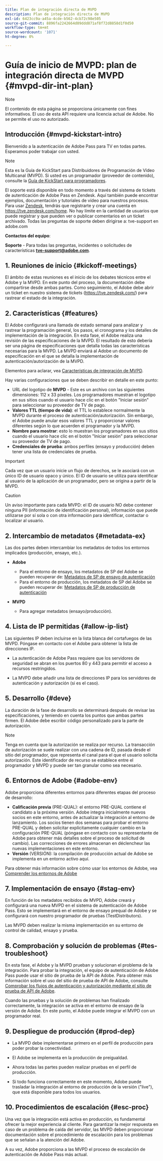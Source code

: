 ```yaml
---
title: Plan de integración directa de MVPD
description: Plan de integración directa de MVPD
exl-id: 6423cc9a-a45a-4cde-b562-4cb72c98e505
source-git-commit: 8896fa2242664d09ddd871af8f72d8858d1f0d50
workflow-type: tm+mt
source-wordcount: '1071'
ht-degree: 0%

---
```


# Guía de inicio de MVPD: plan de integración directa de MVPD {#mvpd-dir-int-plan}

>[!NOTE]
>
>El contenido de esta página se proporciona únicamente con fines informativos. El uso de esta API requiere una licencia actual de Adobe. No se permite el uso no autorizado.

## Introducción {#mvpd-kickstart-intro}

Bienvenido a la autenticación de Adobe Pass para TV en todas partes.  Esperamos poder trabajar con usted.

>[!NOTE]
>
>Esta es la Guía de KickStart para Distribuidores de Programación de Vídeo Multicanal (MVPD). Si usted es un programador (proveedor de contenido), consulte la [Guía de KickStart para programadores](/help/authentication/programmer-kickstart-guide.md).

El soporte está disponible en todo momento a través del sistema de tickets de autenticación de Adobe Pass en Zendesk. Aquí también puede encontrar ejemplos, documentación y tutoriales de vídeo para nuestros procesos. Para usar [Zendesk](https://adobeprimetime.zendesk.com/), tendrás que registrarte y crear una cuenta en https://tve.zendesk.com/home. No hay límite en la cantidad de usuarios que puede registrar y que pueden ver o publicar comentarios en un ticket archivado. Todas las preguntas de soporte deben dirigirse a: tve-support en adobe.com

**Contactos del equipo**:

**Soporte** - Para todas las preguntas, incidentes o solicitudes de características **tve-support@adobe.com**.

## 1. Reuniones de inicio {#kickoff-meetings}

El ámbito de estas reuniones es el inicio de los debates técnicos entre el Adobe y la MVPD. En este punto del proceso, la documentación debe compartirse desde ambas partes. Como seguimiento, el Adobe debe abrir un ticket en nuestro sistema de tickets (https://tve.zendesk.com/) para rastrear el estado de la integración.

## 2. Características {#features}

El Adobe configurará una llamada de estado semanal para analizar y rastrear la programación general, los pasos, el cronograma y los detalles de implementación de la integración. En esta fase, el Adobe realiza una revisión de las especificaciones de la MVPD. El resultado de esto debería ser una página de especificaciones que detalla todas las características necesarias para la MVPD. La MVPD enviará al Adobe un documento de especificación en el que se detalla la implementación de autenticación/autorización de la MVPD.

Elementos para aclarar, vea [Características de integración de MVPD](/help/authentication/mvpd-integr-features.md).

Hay varias configuraciones que se deben describir en detalle en este punto:

* URL del logotipo de **MVPD** - Este es un archivo con las siguientes dimensiones: 112 x 33 píxeles. Los programadores muestran el logotipo en sus sitios cuando el usuario hace clic en el botón &quot;Iniciar sesión&quot; para seleccionar su proveedor de TV de pago.
* **Valores TTL (tiempo de vida)**: el TTL lo establece normalmente la MVPD durante el proceso de autenticación/autorización. Sin embargo, el Adobe puede anular esos valores TTL y proporcionar valores diferentes según lo que acuerden el programador y la MVPD.
* **Nombre para mostrar**: esto lo muestran los programadores en sus sitios cuando el usuario hace clic en el botón &quot;Iniciar sesión&quot; para seleccionar su proveedor de TV de pago.
* **Credenciales de prueba**: ambos perfiles (ensayo y producción) deben tener una lista de credenciales de prueba.

>[!IMPORTANT]
>
>Cada vez que un usuario inicie un flujo de derechos, se le asociará con un único ID de usuario opaco y único.  El ID de usuario se utiliza para identificar al usuario de la aplicación de un programador, pero se origina a partir de la MVPD.

>[!CAUTION]
>
>Un aviso importante para cada MVPD: el ID de usuario NO debe contener ninguna PII (información de identificación personal), información que puede utilizarse por sí sola o con otra información para identificar, contactar o localizar al usuario.

## 2. Intercambio de metadatos {#metadata-ex}

Las dos partes deben intercambiar los metadatos de todos los entornos implicados (producción, ensayo, etc.).

* **Adobe**
   * Para el entorno de ensayo, los metadatos de SP del Adobe se pueden recuperar de: [Metadatos de SP de ensayo de autenticación](https://sp.auth-staging.adobe.com/sp/metadata)
   * Para el entorno de producción, los metadatos de SP del Adobe se pueden recuperar de: [Metadatos de SP de producción de autenticación](https://sp.auth.adobe.com/sp/metadata)

* **MVPD**
   * Para agregar metadatos (ensayo/producción).

## 4. Lista de IP permitidas {#allow-ip-list}

Las siguientes IP deben incluirse en la lista blanca del cortafuegos de las MVPD. Póngase en contacto con el Adobe para obtener la lista de direcciones IP.

* La autenticación de Adobe Pass requiere que los servidores de seguridad se abran en los puertos 80 y 443 para permitir el acceso a recursos restringidos.

* La MVPD debe añadir una lista de direcciones IP para los servidores de autenticación y autorización (si es el caso).

## 5. Desarrollo {#deve}

La duración de la fase de desarrollo se determinará después de revisar las especificaciones, y teniendo en cuenta los puntos que ambas partes firmen. El Adobe debe escribir código personalizado para la parte de autorización.

>[!NOTE]
>
>Tenga en cuenta que la autorización se realiza por recurso. La transacción de autorización se suele realizar con una cadena de ID, pasada desde el sitio del programador, que representa el canal para el que el usuario solicita autorización. Este identificador de recurso se establece entre el programador y MVPD y puede ser tan granular como sea necesario.

## 6. Entornos de Adobe {#adobe-env}

Adobe proporciona diferentes entornos para diferentes etapas del proceso de desarrollo:

* **Calificación previa** (PRE-QUAL): el entorno PRE-QUAL contiene el candidato a la próxima versión. Adobe integra inicialmente nuevos socios en este entorno, antes de actualizar la integración al entorno de lanzamiento. Los socios tienen dos semanas para probar el entorno PRE-QUAL y deben solicitar explícitamente cualquier cambio en la configuración PRE-QUAL (póngase en contacto con su representante de Adobe para obtener más detalles sobre el proceso de solicitud de cambio). Las correcciones de errores almacenan en déclencheur las nuevas implementaciones en este entorno.
* **Versión** (VERSIÓN): la compilación de producción actual de Adobe se implementa en un entorno activo aquí.

Para obtener más información sobre cómo usar los entornos de Adobe, vea [Comprender los entornos de Adobe](/help/authentication/understanding-the-adobe-environments.md)

## 7. Implementación de ensayo {#stag-env}

En función de los metadatos recibidos de MVPD, Adobe creará y configurará una nueva MVPD en el sistema de autenticación de Adobe Pass. Esto se implementará en el entorno de ensayo prequal de Adobe y se configurará con nuestro programador de pruebas (TestDistributors).

Las MVPD deben realizar la misma implementación en su entorno de control de calidad, ensayo y prueba.

## 8. Comprobación y solución de problemas {#tes-troubleshoot}

En esta fase, el Adobe y la MVPD prueban y solucionan el problema de la integración. Para probar la integración, el equipo de autenticación de Adobe Pass puede usar el sitio de prueba de la API de Adobe. Para obtener más información sobre el uso del sitio de prueba de API de Adobe, consulte [Comprobar los flujos de autenticación y autorización mediante el sitio de prueba de API de Adobe](/help/authentication/test-authn-authz-flows-using-adobes-api-test-site.md).

Cuando las pruebas y la solución de problemas han finalizado correctamente, la integración se activa en el entorno de ensayo de la versión de Adobe. En este punto, el Adobe puede integrar el MVPD con un programador real.

## 9. Despliegue de producción {#prod-dep}

* La MVPD debe implementarse primero en el perfil de producción para poder probar la conectividad.

* El Adobe se implementa en la producción de preigualdad.

* Ahora todas las partes pueden realizar pruebas en el perfil de producción.

* Si todo funciona correctamente en este momento, Adobe puede trasladar la integración al entorno de producción de la versión (&quot;live&quot;), que está disponible para todos los usuarios.

## 10. Procedimientos de escalación {#esc-proc}

Una vez que la integración está activa en producción, es fundamental ofrecer la mejor experiencia al cliente. Para garantizar la mejor respuesta en caso de un problema de caída del servidor, las MVPD deben proporcionar documentación sobre el procedimiento de escalación para los problemas que se señalan a la atención del Adobe.

A su vez, Adobe proporciona a las MVPD el proceso de escalación de autenticación de Adobe Pass más actual.


<!--- [!RELATEDINFORMATION]
>
>* [Programmer Kickstart Guide](/help/authentication/programmer-kickstart-guide.md)
>* [MVPD Integration Guide](/help/authentication/mvpd-integr-features.md)
-->
